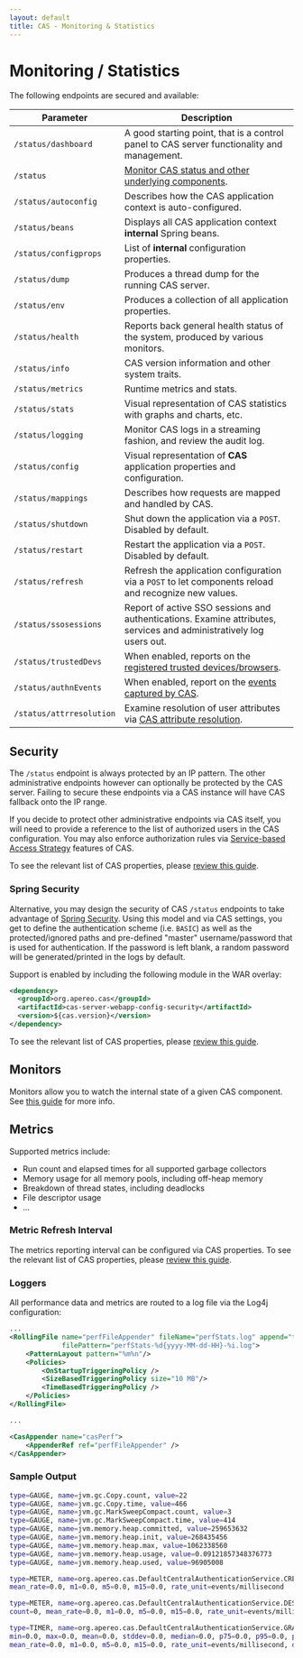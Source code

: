 ```yaml
---
layout: default
title: CAS - Monitoring & Statistics
---
```


# Monitoring / Statistics

The following endpoints are secured and available:

| Parameter                         | Description
|-----------------------------------|------------------------------------------
| `/status/dashboard`               | A good starting point, that is a control panel to CAS server functionality and management.
| `/status`                         | [Monitor CAS status and other underlying components](Configuring-Monitoring.html).
| `/status/autoconfig`              | Describes how the CAS application context is auto-configured.
| `/status/beans`                   | Displays all CAS application context **internal** Spring beans.
| `/status/configprops`             | List of **internal** configuration properties.
| `/status/dump`                    | Produces a thread dump for the running CAS server.
| `/status/env`                     | Produces a collection of all application properties.
| `/status/health`                  | Reports back general health status of the system, produced by various monitors.
| `/status/info`                    | CAS version information and other system traits.
| `/status/metrics`                 | Runtime metrics and stats.
| `/status/stats`                   | Visual representation of CAS statistics with graphs and charts, etc.
| `/status/logging`                 | Monitor CAS logs in a streaming fashion, and review the audit log.
| `/status/config`                  | Visual representation of **CAS** application properties and configuration.
| `/status/mappings`                | Describes how requests are mapped and handled by CAS.
| `/status/shutdown`                | Shut down the application via a `POST`. Disabled by default.
| `/status/restart`                 | Restart the application via a `POST`. Disabled by default.
| `/status/refresh`                 | Refresh the application configuration via a `POST` to let components reload and recognize new values.
| `/status/ssosessions`             | Report of active SSO sessions and authentications. Examine attributes, services and administratively log users out.
| `/status/trustedDevs`             | When enabled, reports on the [registered trusted devices/browsers](Multifactor-TrustedDevice-Authentication.html).
| `/status/authnEvents`             | When enabled, report on the [events captured by CAS](Configuring-Authentication-Events.html).
| `/status/attrresolution`          | Examine resolution of user attributes via [CAS attribute resolution](../integration/Attribute-Resolution.html).

## Security

The `/status` endpoint is always protected by an IP pattern. The other administrative
endpoints however can optionally be protected by the CAS server.
Failing to secure these endpoints via a CAS instance will have CAS fallback onto the IP range.

If you decide to protect other administrative endpoints via CAS itself, you will need to provide
a reference to the list of authorized users in the CAS configuration. You may also enforce authorization
rules via [Service-based Access Strategy](Configuring-Service-Access-Strategy.html) features of CAS.

To see the relevant list of CAS properties, please [review this guide](Configuration-Properties.html#admin-status-endpoints).

### Spring Security

Alternative, you may design the security of CAS `/status` endpoints to take advantage 
of [Spring Security](http://docs.spring.io/spring-boot/docs/current/reference/html/production-ready-monitoring.html).
Using this model and via CAS settings, you get to define the authentication scheme (i.e. `BASIC`) as well
as the protected/ignored paths and pre-defined "master" username/password that is used for authentication.
If the password is left blank, a random password will be generated/printed in the logs by default.

Support is enabled by including the following module in the WAR overlay:

```xml
<dependency>
  <groupId>org.apereo.cas</groupId>
  <artifactId>cas-server-webapp-config-security</artifactId>
  <version>${cas.version}</version>
</dependency>
```

To see the relevant list of CAS properties, please [review this guide](Configuration-Properties.html#admin-status-endpoints-with-spring-security).

## Monitors

Monitors allow you to watch the internal state of a given CAS component.
See [this guide](Configuring-Monitoring.html) for more info.

## Metrics

Supported metrics include:

- Run count and elapsed times for all supported garbage collectors
- Memory usage for all memory pools, including off-heap memory
- Breakdown of thread states, including deadlocks
- File descriptor usage
- ...

### Metric Refresh Interval

The metrics reporting interval can be configured via CAS properties.
To see the relevant list of CAS properties, please [review this guide](Configuration-Properties.html#metrics--performance-stats).

### Loggers

All performance data and metrics are routed to a log file via the Log4j configuration:

```xml
...
<RollingFile name="perfFileAppender" fileName="perfStats.log" append="true"
             filePattern="perfStats-%d{yyyy-MM-dd-HH}-%i.log">
    <PatternLayout pattern="%m%n"/>
    <Policies>
        <OnStartupTriggeringPolicy />
        <SizeBasedTriggeringPolicy size="10 MB"/>
        <TimeBasedTriggeringPolicy />
    </Policies>
</RollingFile>

...

<CasAppender name="casPerf">
    <AppenderRef ref="perfFileAppender" />
</CasAppender>

```


### Sample Output

```bash
type=GAUGE, name=jvm.gc.Copy.count, value=22
type=GAUGE, name=jvm.gc.Copy.time, value=466
type=GAUGE, name=jvm.gc.MarkSweepCompact.count, value=3
type=GAUGE, name=jvm.gc.MarkSweepCompact.time, value=414
type=GAUGE, name=jvm.memory.heap.committed, value=259653632
type=GAUGE, name=jvm.memory.heap.init, value=268435456
type=GAUGE, name=jvm.memory.heap.max, value=1062338560
type=GAUGE, name=jvm.memory.heap.usage, value=0.09121857348376773
type=GAUGE, name=jvm.memory.heap.used, value=96905008

type=METER, name=org.apereo.cas.DefaultCentralAuthenticationService.CREATE_TICKET_GRANTING_TICKET_METER, count=0,
mean_rate=0.0, m1=0.0, m5=0.0, m15=0.0, rate_unit=events/millisecond

type=METER, name=org.apereo.cas.DefaultCentralAuthenticationService.DESTROY_TICKET_GRANTING_TICKET_METER,
count=0, mean_rate=0.0, m1=0.0, m5=0.0, m15=0.0, rate_unit=events/millisecond

type=TIMER, name=org.apereo.cas.DefaultCentralAuthenticationService.GRANT_SERVICE_TICKET_TIMER, count=0,
min=0.0, max=0.0, mean=0.0, stddev=0.0, median=0.0, p75=0.0, p95=0.0, p98=0.0, p99=0.0, p999=0.0,
mean_rate=0.0, m1=0.0, m5=0.0, m15=0.0, rate_unit=events/millisecond, duration_unit=milliseconds
```
